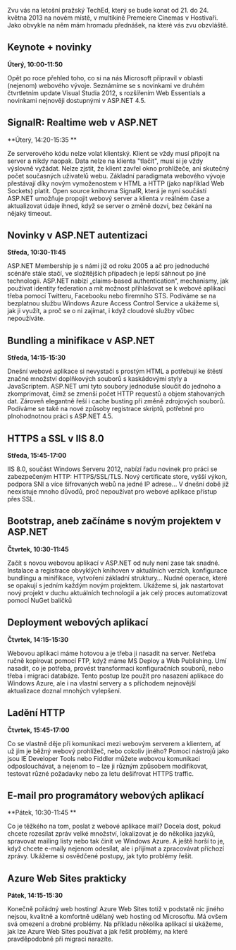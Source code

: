 <!-- dcterms:identifier = aspnetcz#3409 -->
<!-- dcterms:title = Pozvánka na TechEd a moje přednášky -->
<!-- dcterms:abstract = Zvu vás na letošní pražský TechEd. Jako obvykle na něm mám hromadu přednášek, na které vás zvu obzvláště. -->
<!-- np9:categoryId = 6 -->
<!-- x4w:category = Akce a události -->
<!-- np9:authorId = 1 -->
<!-- np9:authorEmail = michal.valasek@altairis.cz -->
<!-- dcterms:creator = Michal Altair Valášek -->
<!-- dcterms:created = 2013-05-01T00:44:37.337+02:00 -->
<!-- dcterms:dateAccepted = 2013-05-01T00:47:23+02:00 -->
<!-- x4w:pictureWidth = 150 -->
<!-- x4w:pictureHeight = 150 -->
<!-- x4w:pictureUrl = /perex-pictures/20130501-pozvanka-na-teched-a-moje-prednasky.png -->

Zvu vás na letošní pražský TechEd, který se bude konat od 21. do 24. května 2013 na novém místě, v multikině Premeiere Cinemas v Hostivaři. Jako obvykle na něm mám hromadu přednášek, na které vás zvu obzvláště.

## Keynote + novinky

**Úterý, 10:00-11:50**

Opět po roce přehled toho, co si na nás Microsoft připravil v oblasti (nejenom) webového vývoje. Seznámíme se s novinkami ve druhém čtvrtletním update Visual Studia 2012, s rozšířením Web Essentials a novinkami nejnověji dostupnými v ASP.NET 4.5.

## SignalR: Realtime web v ASP.NET

**Úterý, 14:20-15:35 **

Ze serverového kódu nelze volat klientský. Klient se vždy musí připojit na server a nikdy naopak. Data nelze na klienta "tlačit", musí si je vždy výslovně vyžádat. Nelze zjstit, že klient zavřel okno prohlížeče, ani skutečný počet současných uživatelů webu. Základní paradigmata webového vývoje přestávají díky novým vymoženostem v HTML a HTTP (jako například Web Sockets) platit. Open source knihovna SignalR, která je nyní součástí ASP.NET umožňuje propojit webový server a klienta v reálném čase a aktualizovat údaje ihned, když se server o změně dozví, bez čekání na nějaký timeout.

## Novinky v ASP.NET autentizaci

**Středa, 10:30-11:45**

ASP.NET Membership je s námi již od roku 2005 a ač pro jednoduché scénáře stále stačí, ve složitějších případech je lepší sáhnout po jiné technologii. ASP.NET nabízí „claims-based authentication“, mechanismy, jak používat identity federation a mít možnost přihlašovat se k webové aplikaci třeba pomocí Twitteru, Facebooku nebo firemního STS. Podíváme se na bezplatnou službu Windows Azure Access Control Service a ukážeme si, jak ji využít, a proč se o ni zajímat, i když cloudové služby vůbec nepoužíváte.

## Bundling a minifikace v ASP.NET

**Středa, 14:15-15:30**

Dnešní webové aplikace si nevystačí s prostým HTML a potřebují ke štěstí značné množství doplňkových souborů s kaskádovými styly a JavaScriptem. ASP.NET umí tyto soubory jednoduše sloučit do jednoho a zkomprimovat, čímž se zmenší počet HTTP requestů a objem stahovaných dat. Zároveň elegantně řeší i cache busting při změně zdrojových souborů. Podíváme se také na nové způsoby registrace skriptů, potřebné pro plnohodnotnou práci s ASP.NET 4.5.

## HTTPS a SSL v IIS 8.0

**Středa, 15:45-17:00**

IIS 8.0, součást Windows Serveru 2012, nabízí řadu novinek pro práci se zabezpečeným HTTP: HTTPS/SSL/TLS. Nový certificate store, vyšší výkon, podpora SNI a více šifrovaných webů na jedné IP adrese… V dnešní době již neexistuje mnoho důvodů, proč nepoužívat pro webové aplikace přístup přes SSL.

## Bootstrap, aneb začínáme s novým projektem v ASP.NET

**Čtvrtek, 10:30-11:45**

Začít s novou webovou aplikací v ASP.NET od nuly není zase tak snadné. Instalace a registrace obvyklých knihoven v aktuálních verzích, konfigurace bundlingu a minifikace, vytvoření základní struktury… Nudné operace, které se opakují s jedním každým novým projektem. Ukážeme si, jak nastartovat nový projekt v duchu aktuálních technologií a jak celý proces automatizovat pomocí NuGet balíčků

## Deployment webových aplikací

**Čtvrtek, 14:15-15:30**

Webovou aplikaci máme hotovou a je třeba ji nasadit na server. Netřeba ručně kopírovat pomocí FTP, když máme MS Deploy a Web Publishing. Umí nasadit, co je potřeba, provést transformaci konfiguračních souborů, nebo třeba i migraci databáze. Tento postup lze použít pro nasazení aplikace do Windows Azure, ale i na vlastní servery a s příchodem nejnovější aktualizace doznal mnohých vylepšení.

## Ladění HTTP

**Čtvrtek, 15:45-17:00**

Co se vlastně děje při komunikaci mezi webovým serverem a klientem, ať už jím je běžný webový prohlížeč, nebo cokoliv jiného? Pomocí nástrojů jako jsou IE Developer Tools nebo Fiddler můžete webovou komunikaci odposlouchávat, a nejenom to – lze ji různým způsobem modifikovat, testovat různé požadavky nebo za letu dešifrovat HTTPS traffic. 

## E-mail pro programátory webových aplikací

**Pátek, 10:30-11:45 **

Co je těžkého na tom, poslat z webové aplikace mail? Docela dost, pokud chcete rozesílat zpráv velké množství, lokalizovat je do několika jazyků, spravovat mailing listy nebo tak činit ve Windows Azure. A ještě horší to je, když chcete e-maily nejenom odesílat, ale i přijímat a zpracovávat příchozí zprávy. Ukážeme si osvědčené postupy, jak tyto problémy řešit.

## Azure Web Sites prakticky

**Pátek, 14:15-15:30**

Konečně pořádný web hosting! Azure Web Sites totiž v podstatě nic jiného nejsou, kvalitně a komfortně udělaný web hosting od Microsoftu. Má ovšem svá omezení a drobné problémy. Na příkladu několika aplikací si ukážeme, jak lze Azure Web Sites používat a jak řešit problémy, na které pravděpodobně při migraci narazíte.